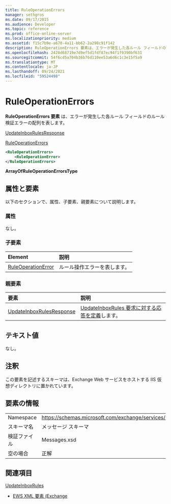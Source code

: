 ```yaml
---
title: RuleOperationErrors
manager: sethgros
ms.date: 09/17/2015
ms.audience: Developer
ms.topic: reference
ms.prod: office-online-server
ms.localizationpriority: medium
ms.assetid: f15c7b9e-a670-4a11-bb62-2a298c91f142
description: RuleOperationErrors 要素は、エラーが発生した各ルール フィールドのルール検証エラーの配列を表します。
ms.openlocfilehash: 2428d68719e7d9ef5d1fdf87ec94f1f9390bf631
ms.sourcegitcommit: 54f6cd5a704b36b76d110ee53a6d6c1c3e15f5a9
ms.translationtype: MT
ms.contentlocale: ja-JP
ms.lasthandoff: 09/24/2021
ms.locfileid: "59524498"
---
```

# <a name="ruleoperationerrors"></a>RuleOperationErrors

**RuleOperationErrors 要素** は、エラーが発生した各ルール フィールドのルール検証エラーの配列を表します。 
  
[UpdateInboxRulesResponse](updateinboxrulesresponse.md)
  
[RuleOperationErrors](ruleoperationerrors.md)
  
```XML
<RuleOperationErrors>
    <RuleOperationError>
</RuleOperationErrors>
```

 **ArrayOfRuleOperationErrorsType**
## <a name="attributes-and-elements"></a>属性と要素

以下のセクションで、属性、子要素、親要素について説明します。
  
### <a name="attributes"></a>属性

なし。
  
### <a name="child-elements"></a>子要素

|**Element**|**説明**|
|:-----|:-----|
|[RuleOperationError](ruleoperationerror.md) <br/> |ルール操作エラーを表します。  <br/> |
   
### <a name="parent-elements"></a>親要素

|**要素**|**説明**|
|:-----|:-----|
|[UpdateInboxRulesResponse](updateinboxrulesresponse.md) <br/> |[UpdateInboxRules 要求に対する応答を定義](updateinboxrules.md)します。  <br/> |
   
## <a name="text-value"></a>テキスト値

なし。
  
## <a name="remarks"></a>注釈

この要素を記述するスキーマは、Exchange Web サービスをホストする IIS 仮想ディレクトリに置かれています。
  
## <a name="element-information"></a>要素の情報

|||
|:-----|:-----|
|Namespace  <br/> |https://schemas.microsoft.com/exchange/services/2006/messages  <br/> |
|スキーマ名  <br/> |メッセージ スキーマ  <br/> |
|検証ファイル  <br/> |Messages.xsd  <br/> |
|空の場合  <br/> |正解  <br/> |
   
## <a name="see-also"></a>関連項目



[UpdateInboxRules](updateinboxrules.md)


- [EWS XML 要素 (Exchange](ews-xml-elements-in-exchange.md)

